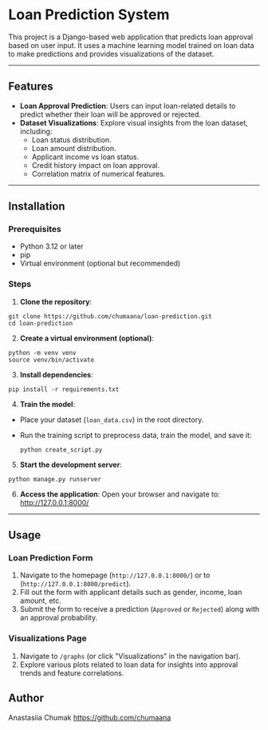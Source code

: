 # Loan Prediction System

This project is a Django-based web application that predicts loan approval based on user input. It uses a machine learning model trained on loan data to make predictions and provides visualizations of the dataset.

---

## Features

- **Loan Approval Prediction**: Users can input loan-related details to predict whether their loan will be approved or rejected.
- **Dataset Visualizations**: Explore visual insights from the loan dataset, including:
  - Loan status distribution.
  - Loan amount distribution.
  - Applicant income vs loan status.
  - Credit history impact on loan approval.
  - Correlation matrix of numerical features.

---

## Installation

### Prerequisites

- Python 3.12 or later
- pip
- Virtual environment (optional but recommended)

### Steps

1. **Clone the repository**:

```
git clone https://github.com/chumaana/loan-prediction.git
cd loan-prediction
```

2. **Create a virtual environment (optional)**:

```
python -m venv venv
source venv/bin/activate
```

3. **Install dependencies**:

```
pip install -r requirements.txt
```

4. **Train the model**:

- Place your dataset (`loan_data.csv`) in the root directory.
- Run the training script to preprocess data, train the model, and save it:

  ```
  python create_script.py
  ```

5. **Start the development server**:

```
python manage.py runserver
```

6. **Access the application**:
   Open your browser and navigate to:
   http://127.0.0.1:8000/

---

## Usage

### Loan Prediction Form

1. Navigate to the homepage (`http://127.0.0.1:8000/`) or to (`http://127.0.0.1:8000/predict`).
2. Fill out the form with applicant details such as gender, income, loan amount, etc.
3. Submit the form to receive a prediction (`Approved` or `Rejected`) along with an approval probability.

### Visualizations Page

1. Navigate to `/graphs` (or click "Visualizations" in the navigation bar).
2. Explore various plots related to loan data for insights into approval trends and feature correlations.

## Author

Anastasiia Chumak
https://github.com/chumaana
